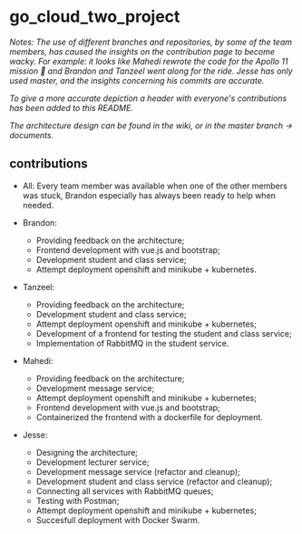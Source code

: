 # go_cloud_two_project


*Notes: 
The use of different branches and repositories, by some of the team members, has caused the insights on the contribution page to become wacky.
For example: it looks like Mahedi rewrote the code for the Apollo 11 mission :rocket: and Brandon and Tanzeel went along for the ride.
Jesse has only used master, and the insights concerning his commits are accurate.*

*To give a more accurate depiction a header with everyone's contributions has been added to this README.*

*The architecture design can be found in the wiki, or in the master branch -> documents.*


## contributions

- All:
  Every team member was available when one of the other members was stuck, Brandon especially has always been ready to help when needed.

- Brandon:
  - Providing feedback on the architecture;
  - Frontend development with vue.js and bootstrap;
  - Development student and class service;
  - Attempt deployment openshift and minikube + kubernetes.
  
- Tanzeel:
  - Providing feedback on the architecture;
  - Development student and class service;
  - Attempt deployment openshift and minikube + kubernetes;
  - Development of a frontend for testing the student and class service;
  - Implementation of RabbitMQ in the student service.

- Mahedi:
  - Providing feedback on the architecture;
  - Development message service;
  - Attempt deployment openshift and minikube + kubernetes;
  - Frontend development with vue.js and bootstrap;
  - Containerized the frontend with a dockerfile for deployment.
  
- Jesse:
  - Designing the architecture;
  - Development lecturer service;
  - Development message service (refactor and cleanup);
  - Development student and class service (refactor and cleanup);
  - Connecting all services with RabbitMQ queues;
  - Testing with Postman;
  - Attempt deployment openshift and minikube + kubernetes;
  - Succesfull deployment with Docker Swarm.
